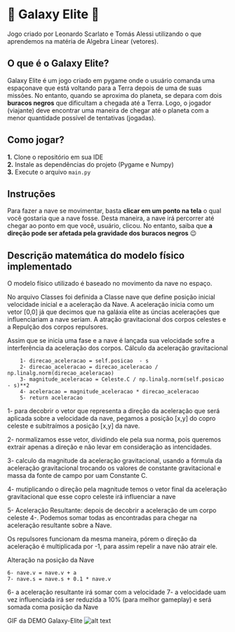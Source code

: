 # 🌌 Galaxy Elite 🌌
Jogo criado por Leonardo Scarlato e Tomás Alessi utilizando o que aprendemos na matéria de Algebra Linear (vetores).

## O que é o Galaxy Elite?
Galaxy Elite é um jogo criado em pygame onde o usuário comanda uma espaçonave que está voltando para a Terra depois de uma de suas missões. No entanto, quando se aproxima do planeta, se depara com dois **buracos negros** que dificultam a chegada até a Terra. Logo, o jogador (viajante) deve encontrar uma maneira de chegar até o planeta com a menor quantidade possível de tentativas (jogadas).

## Como jogar?
**1.** Clone o repositório em sua IDE <br>
**2.** Instale as dependências do projeto (Pygame e Numpy)<br>
**3.** Execute o arquivo `main.py`


## Instruções
Para fazer a nave se movimentar, basta **clicar em um ponto na tela** o qual você gostaria que a nave fosse. Desta maneira, a nave irá percorrer até chegar ao ponto em que você, usuário, clicou. No entanto, saiba que **a direção pode ser afetada pela gravidade dos buracos negros** 😉

## Descrição matemática do modelo físico implementado
O modelo físico utilizado é baseado no movimento da nave no espaço.

No arquivo Classes foi definida a Classe nave que define posição inicial velocidade inicial e a aceleração da Nave. A aceleração inicia como um vetor [0,0] já que decimos que na galáxia elite as úncias acelerações que influenciariam a nave seriam. A atração gravitacional dos corpos celestes e a Repulção dos corpos repulsores.

Assim que se inicia uma fase e a nave é lançada sua velocidade sofre a interferência da aceleração dos corpos.
    Cálculo da aceleração gravitacional
        
        1- direcao_aceleracao = self.posicao  - s
        2- direcao_aceleracao = direcao_aceleracao / np.linalg.norm(direcao_aceleracao)
        3- magnitude_aceleracao = Celeste.C / np.linalg.norm(self.posicao - s)**2
        4- aceleracao = magnitude_aceleracao * direcao_aceleracao
        5- return aceleracao

1- para decobrir o vetor que representa a direção da aceleração que será aplicada sobre a velocidade da nave, pegamos a posição [x,y] do copro celeste e subitraímos a posição [x,y] da nave.

2- normalizamos esse vetor, dividindo ele pela sua norma, pois queremos extrair apenas a direção e não levar em consideração as intencidades.

3- calculo da magnitude da aceleração gravitacional, usando a fórmula da aceleração gravitacional trocando os valores de constante gravitacional e massa da fonte de campo por uam Constante C.

4- mutiplicando o direção pela magnitude temos o vetor final da aceleração gravitacional que esse copro celeste irá influenciar a nave

5- Aceleração Resultante: depois de decobrir a aceleração de um corpo celeste 4-. Podemos somar todas as encontradas para chegar na aceleração resultante sobre a Nave.

Os repulsores funcionam da mesma maneira, pórem o direção da aceleração é multiplicada por -1, para assim repelir a nave não atrair ele.

Alteração na posição da Nave
    
    6- nave.v = nave.v + a
    7- nave.s = nave.s + 0.1 * nave.v

6- a aceleração resultante irá somar com a velocidade
7- a velocidade uam vez influenciada irá ser reduzida a 10% (para melhor gameplay) e será somada coma posição da Nave

GIF da DEMO Galaxy-Elite
![alt text](refactor/imagens/galaxy-elite.gif)